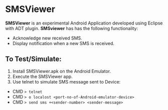 # SMSViewer 

**SMSViewer** is an experimental Android Application developed using Eclipse with ADT plugin.
**SMSviewer** has has the following functionality:
* Acknowledge new received SMS.
* Display notification when a new SMS is received.

## To Test/Simulate:
1. Install SMSViewer.apk on the Android Emulator.
1. Execute the SMSViewer app.
1. Use telnet to simulate SMS message sent to Device:
* CMD `> telnet`
* CMD `> o localost <port-no-of-Android-emulator-device>`
* CMD `> send sms +<sender-number> <sender-message>`

